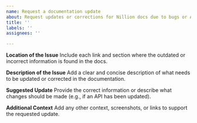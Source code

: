 ```yaml
---
name: Request a documentation update
about: Request updates or corrections for Nillion docs due to bugs or API changes
title: ''
labels: ''
assignees: ''

---
```


**Location of the Issue**
Include each link and section where the outdated or incorrect information is found in the docs.

**Description of the Issue**
Add a clear and concise description of what needs to be updated or corrected in the documentation.

**Suggested Update**
Provide the correct information or describe what changes should be made (e.g., if an API has been updated).

**Additional Context**
Add any other context, screenshots, or links to support the requested update.
